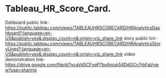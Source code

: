 # Tableau_HR_Score_Card.


Dahboard public link-https://public.tableau.com/views/TABLEAUHRSCORECARD/HRAnalyticsDashboard?:language=en-US&publish=yes&:display_count=n&:origin=viz_share_link
story public linl-https://public.tableau.com/views/TABLEAUHRSCORECARD/HRAnalyticsStoryLines?:language=en-US&publish=yes&:display_count=n&:origin=viz_share_link
video demonstration link-https://drive.google.com/file/d/1ycaVd5CFxqP7bxAniuk54DdGCn7rbFal/view?usp=sharing
